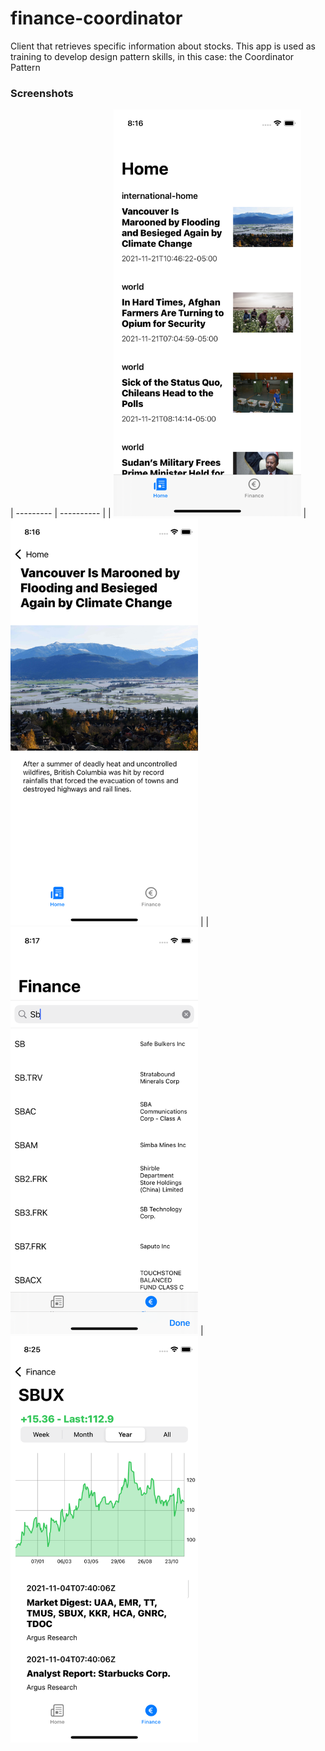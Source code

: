# finance-coordinator
Client that retrieves specific information about stocks. This app is used as training to develop design pattern skills, in this case: the Coordinator Pattern

### Screenshots
| --------- | ---------- |
| <img src="https://github.com/marcomarinodev/finance-coordinator/blob/main/READMEimgs/1.png" width="300"> | <img src="https://github.com/marcomarinodev/finance-coordinator/blob/main/READMEimgs/2.png" width="300"> |
| <img src="https://github.com/marcomarinodev/finance-coordinator/blob/main/READMEimgs/3.png" width="300"> | <img src="https://github.com/marcomarinodev/finance-coordinator/blob/main/READMEimgs/4.png" width="300">
